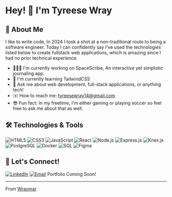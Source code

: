# Hey! 👋 I'm Tyreese Wray

## 🚀 About Me
I like to write code, In 2024 I took a shot at a non-traditional route to being a software engineer. Today I can confidently say I've used the technologies listed below to create fullstack web applications, which is amazing since I had no prior technical experience. 

- 👷🏽‍♂️ I'm currently working on SpaceScribe, An interactive yet simplistic journaling app. 
- 🌱 I'm currently learning TailwindCSS
- 💬 Ask me about web development, full-stack applications, or anything tech!
- ✉️ How to reach me: tyreesewray14@gmail.com
- 😎 Fun fact: In my freetime, I'm either gaming or playing soccer so feel free to ask me about that as well.

## 🛠️ Technologies & Tools

![HTML5](https://img.shields.io/badge/-HTML5-E34F26?style=flat-square&logo=html5&logoColor=white)
![CSS3](https://img.shields.io/badge/-CSS3-1572B6?style=flat-square&logo=css3&logoColor=white)
![JavaScript](https://img.shields.io/badge/-JavaScript-F7DF1E?style=flat-square&logo=javascript&logoColor=black)
![React](https://img.shields.io/badge/-React-61DAFB?style=flat-square&logo=react&logoColor=black)
![Node.js](https://img.shields.io/badge/-Node.js-339933?style=flat-square&logo=node.js&logoColor=white)
![Express.js](https://img.shields.io/badge/-Express.js-000000?style=flat-square&logo=express&logoColor=white)
![Knex.js](https://img.shields.io/badge/-Knex.js-FF6B35?style=flat-square&logo=knex.js&logoColor=white)
![PostgreSQL](https://img.shields.io/badge/-PostgreSQL-4169E1?style=flat-square&logo=postgresql&logoColor=white)
![Docker](https://img.shields.io/badge/-Docker-2496ED?style=flat-square&logo=docker&logoColor=white)
![SQL](https://img.shields.io/badge/-SQL-4479A1?style=flat-square&logo=mysql&logoColor=white)
![Figma](https://img.shields.io/badge/-Figma-F24E1E?style=flat-square&logo=figma&logoColor=white)

## 🤝 Let's Connect!

[![LinkedIn](https://img.shields.io/badge/-LinkedIn-0A66C2?style=flat-square&logo=linkedin&logoColor=white)](www.linkedin.com/in/tyreesewray)
[![Email](https://img.shields.io/badge/-Email-EA4335?style=flat-square&logo=gmail&logoColor=white)](mailto:tyreesewray14@gmail.com)
Portfolio Coming Soon!

---
From [Wraymar](https://github.com/Wraymar)
